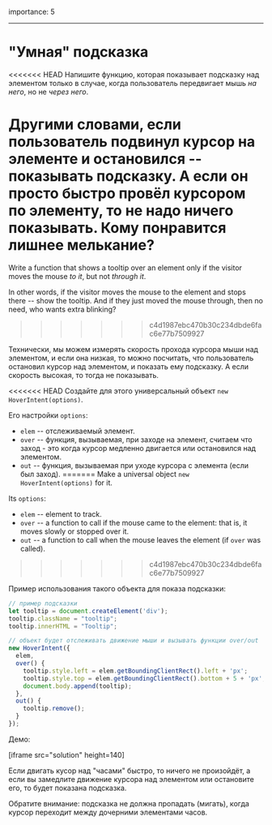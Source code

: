 importance: 5

---

# "Умная" подсказка

<<<<<<< HEAD
Напишите функцию, которая показывает подсказку над элементом только в случае, когда пользователь передвигает мышь *на него*, но не *через него*.

Другими словами, если пользователь подвинул курсор на элементе и остановился -- показывать подсказку. А если он просто быстро провёл курсором по элементу, то не надо ничего показывать. Кому понравится лишнее мелькание?
=======
Write a function that shows a tooltip over an element only if the visitor moves the mouse *to it*, but not *through it*.

In other words, if the visitor moves the mouse to the element and stops there -- show the tooltip. And if they just moved the mouse through, then no need, who wants extra blinking?
>>>>>>> c4d1987ebc470b30c234dbde6fac6e77b7509927

Технически, мы можем измерять скорость прохода курсора мыши над элементом, и если она низкая, то можно посчитать, что пользователь остановил курсор над элементом, и показать ему подсказку. А если скорость высокая, то тогда не показывать.

<<<<<<< HEAD
Создайте для этого универсальный объект `new HoverIntent(options)`.

Его настройки `options`:
- `elem` -- отслеживаемый элемент.
- `over` -- функция, вызываемая, при заходе на элемент, считаем что заход - это когда курсор медленно двигается или остановился над элементом.
- `out` -- функция, вызываемая при уходе курсора с элемента (если был заход).
=======
Make a universal object `new HoverIntent(options)` for it.

Its `options`:
- `elem` -- element to track.
- `over` -- a function to call if the mouse came to the element: that is, it moves slowly or stopped over it.
- `out` -- a function to call when the mouse leaves the element (if `over` was called).
>>>>>>> c4d1987ebc470b30c234dbde6fac6e77b7509927

Пример использования такого объекта для показа подсказки:

```js
// пример подсказки
let tooltip = document.createElement('div');
tooltip.className = "tooltip";
tooltip.innerHTML = "Tooltip";

// объект будет отслеживать движение мыши и вызывать функции over/out
new HoverIntent({
  elem,
  over() {
    tooltip.style.left = elem.getBoundingClientRect().left + 'px';
    tooltip.style.top = elem.getBoundingClientRect().bottom + 5 + 'px';
    document.body.append(tooltip);
  },
  out() {
    tooltip.remove();
  }
});
```

Демо:

[iframe src="solution" height=140]

Если двигать кусор над "часами" быстро, то ничего не произойдёт, а если вы замедлите движение курсора над элементом или остановите его, то будет показана подсказка.

Обратите внимание: подсказка не должна пропадать (мигать), когда курсор переходит между дочерними элементами часов.
